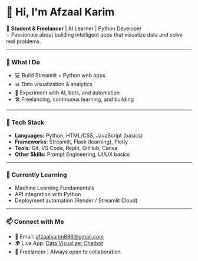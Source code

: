# 👋 Hi, I'm Afzaal Karim

🚀 **Student & Freelancer** | AI Learner | Python Developer  
💡 Passionate about building intelligent apps that visualize data and solve real problems.

---

### 🧠 What I Do
- 💻 Build Streamlit + Python web apps  
- 📊 Data visualization & analytics  
- 🤖 Experiment with AI, bots, and automation  
- 🛠️ Freelancing, continuous learning, and building

---

### 🧰 Tech Stack
- **Languages:** Python, HTML/CSS, JavaScript (basics)
- **Frameworks:** Streamlit, Flask (learning), Plotly
- **Tools:** Git, VS Code, Replit, GitHub, Canva
- **Other Skills:** Prompt Engineering, UI/UX basics

---

### 🌱 Currently Learning
- Machine Learning Fundamentals  
- API integration with Python  
- Deployment automation (Render / Streamlit Cloud)

---

### 📫 Connect with Me
- 📧 Email: [afzaalkarim686@gmail.com](mailto:afzaalkarim686@gmail.com)
- 🌍 Live App: [Data Visualizer Chatbot](https://data-visualizer-chatbot-97sfutjosg26a4kz7egw5o.streamlit.app/)
- 💼 Freelancer | Always open to collaboration  





